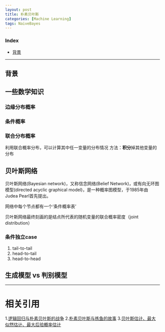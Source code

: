 ```yaml
---
layout: post
title: 朴素贝叶斯
categories: [Machine Learning]
tags: NaiveBayes
---
```


### Index
<!-- TOC -->
- [背景](#背景)
<!-- /TOC -->

---
## 背景

## 一些数学知识

### 边缘分布概率

### 条件概率

### 联合分布概率
利用联合概率分布，可以计算其中任一变量的分布情况
方法：**积分**掉其他变量的分布


## 贝叶斯网络
贝叶斯网络(Bayesian network)，又称信念网络(Belief Network)，或有向无环图模型(directed acyclic graphical model)，是一种概率图模型，于1985年由Judea Pearl首先提出。

网络中每个节点都有一个‘条件概率表’

贝叶斯网络最终刻画的是结点所代表的随机变量的联合概率密度（joint distribution）

### 条件独立case
1. tail-to-tail
2. head-to-tail
3. head-to-head


## 生成模型 vs 判别模型

---
# 相关引用
1.[逻辑回归与朴素贝叶斯的战争](https://mp.weixin.qq.com/s?__biz=MzIwNzc2NTk0NQ==&mid=2247484231&idx=1&sn=d8e0b2fbbdf105768f80f4d58f36437d&chksm=970c2b91a07ba287732147646ea7b4be198f6fef525cd7e1e27a97e8a85104e8adda3f4fe2af&mpshare=1&scene=1&srcid=0801E8s1HoGydf6Olnc6FTtN&sharer_sharetime=1564642746413&sharer_shareid=07a1a9d72a6463f2c8a9f14b20c0ee19&key=ffef7b78363edfaaeb915ea634f9e14ff44f1bd75f7829133f429d9c34c6a9344701c217e6617ca019201e95db063224f5190fb6f68190918e2d38920e96b03a064bb84302ace42bfb566b98ad842ff2&ascene=1&uin=MTk5NzM3NzYyMA%3D%3D&devicetype=Windows+7&version=62060833&lang=zh_CN&pass_ticket=0ZImo1RC14BlZS0rQ8NqShYmA9HkHuAnTCZoY0eJYmCzzUfdSwiAMGnjuyn4%2FGFu)
2.[朴素贝叶斯与拣鱼的故事](https://mp.weixin.qq.com/s?__biz=MzIwNzc2NTk0NQ==&mid=2247484218&idx=1&sn=a295214159622d53ffb51be78621d404&chksm=970c2beca07ba2fa59694fbd458fae928c8a5f27a5abf18fc04f79f88a09831b8f2d7b0e0a60&mpshare=1&scene=1&srcid=0801Pvz2fZ7U92fcVKsp2vDF&sharer_sharetime=1564642713233&sharer_shareid=07a1a9d72a6463f2c8a9f14b20c0ee19&key=5e7b3122d30105cbd919ea4b8290fc610888548f4fdb49bebb8c43c1f1c2d99d5d197969dfc1d8b8c85f584986b5d1807451102760dc979a459b3736c24cdac1b1331a196cd5d1385165ce1e59d67d50&ascene=1&uin=MTk5NzM3NzYyMA%3D%3D&devicetype=Windows+7&version=62060833&lang=zh_CN&pass_ticket=0ZImo1RC14BlZS0rQ8NqShYmA9HkHuAnTCZoY0eJYmCzzUfdSwiAMGnjuyn4%2FGFu)
3.[贝叶斯估计、最大似然估计、最大后验概率估计](https://www.jianshu.com/p/9c153d82ba2d)
